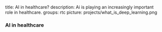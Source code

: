 title: AI in healthcare?
description: Ai is playing an increasingly important role in healthcare.
groups: rtc
picture: projects/what_is_deep_learning.png

### AI in healthcare
